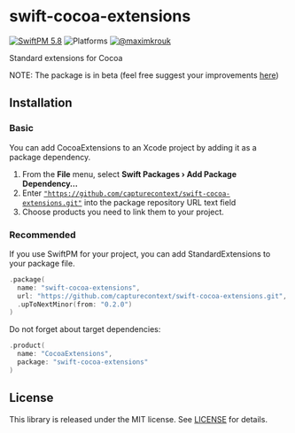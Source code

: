 # swift-cocoa-extensions

[![SwiftPM 5.8](https://img.shields.io/badge/swiftpm-5.8-ED523F.svg?style=flat)](https://swift.org/download/) ![Platforms](https://img.shields.io/badge/Platforms-iOS_13_|_macOS_10.15_|_Catalyst_|_tvOS_14_|_watchOS_7-ED523F.svg?style=flat) [![@maximkrouk](https://img.shields.io/badge/contact-@capturecontext-1DA1F2.svg?style=flat&logo=twitter)](https://twitter.com/capture_context) 

Standard extensions for Cocoa

NOTE: The package is in beta (feel free suggest your improvements [here](https://github.com/capturecontext/swift-cocoa-extensions/discussions/1))


## Installation

### Basic

You can add CocoaExtensions to an Xcode project by adding it as a package dependency.

1. From the **File** menu, select **Swift Packages › Add Package Dependency…**
2. Enter [`"https://github.com/capturecontext/swift-cocoa-extensions.git"`](https://github.com/capturecontext/swift-cocoa-extensions.git) into the package repository URL text field
3. Choose products you need to link them to your project.

### Recommended

If you use SwiftPM for your project, you can add StandardExtensions to your package file.

```swift
.package(
  name: "swift-cocoa-extensions",
  url: "https://github.com/capturecontext/swift-cocoa-extensions.git", 
  .upToNextMinor(from: "0.2.0")
)
```

Do not forget about target dependencies:

```swift
.product(
  name: "CocoaExtensions", 
  package: "swift-cocoa-extensions"
)
```


## License

This library is released under the MIT license. See [LICENSE](LICENSE) for details.
